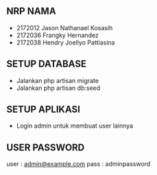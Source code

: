 ## NRP NAMA
- 2172012 Jason Nathanael Kosasih
- 2172036 Frangky Hernandez
- 2172038 Hendry Joellyo Pattiasina

## SETUP DATABASE
- Jalankan php artisan migrate
- Jalankan php artisan db:seed

## SETUP APLIKASI
- Login admin untuk membuat user lainnya

## USER PASSWORD
user : admin@example.com
pass : adminpassword
